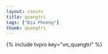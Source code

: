 ```yaml
---
layout: sieutv
title: quangtri
tags: ["Địa Phương"]
thumb: quangtri
---
```

{% include tvpro key="vn_quangtri" %}